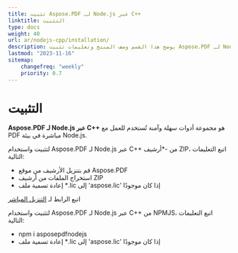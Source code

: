 ```yaml
---
title: تثبيت Aspose.PDF لـ Node.js عبر C++
linktitle: التثبيت
type: docs
weight: 40
url: ar/nodejs-cpp/installation/
description: يوضح هذا القسم وصف المنتج وتعليمات تثبيت Aspose.PDF لـ Node.js عبر C++.
lastmod: "2023-11-16"
sitemap:
    changefreq: "weekly"
    priority: 0.7
---
```


# التثبيت

**Aspose.PDF لـ Node.js عبر C++** هو مجموعة أدوات سهلة وآمنة تُستخدم للعمل مع PDF مباشرة في بيئة Node.js.

لتثبيت واستخدام Aspose.PDF لـ Node.js عبر C++ من -*أرشيف ZIP، اتبع التعليمات التالية:

- قم بتنزيل الأرشيف من موقع Aspose.PDF
- استخراج الملفات من أرشيف ZIP
- إعادة تسمية ملف *.lic إلى 'aspose.lic' إذا كان موجودًا

اتبع الرابط لـ [التنزيل المباشر](https://releases.aspose.com/pdf/nodejscpp/)

لتثبيت واستخدام Aspose.PDF لـ Node.js عبر C++ من NPMJS، اتبع التعليمات التالية:

- npm i asposepdfnodejs
- إعادة تسمية ملف *.lic إلى 'aspose.lic' إذا كان موجودًا